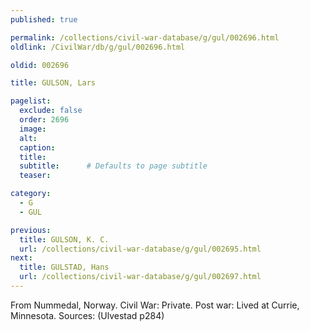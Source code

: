 ```yaml
---
published: true

permalink: /collections/civil-war-database/g/gul/002696.html
oldlink: /CivilWar/db/g/gul/002696.html

oldid: 002696

title: GULSON, Lars

pagelist:
  exclude: false
  order: 2696
  image: 
  alt:
  caption:
  title:
  subtitle:      # Defaults to page subtitle
  teaser:

category: 
  - G 
  - GUL

previous:
  title: GULSON, K. C.
  url: /collections/civil-war-database/g/gul/002695.html  
next:
  title: GULSTAD, Hans
  url: /collections/civil-war-database/g/gul/002697.html   
---
```

From Nummedal, Norway. Civil War: Private. Post war: Lived at Currie, Minnesota. Sources: (Ulvestad p284)